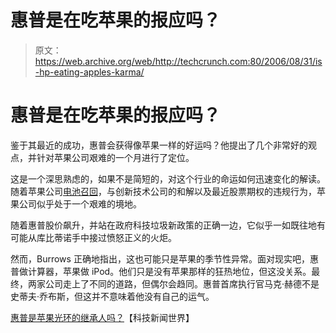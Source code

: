 # 惠普是在吃苹果的报应吗？

> 原文：<https://web.archive.org/web/http://techcrunch.com:80/2006/08/31/is-hp-eating-apples-karma/>

# 惠普是在吃苹果的报应吗？

鉴于其最近的成功，惠普会获得像苹果一样的好运吗？他提出了几个非常好的观点，并针对苹果公司艰难的一个月进行了定位。

这是一个深思熟虑的，如果不是简短的，对这个行业的命运如何迅速变化的解读。随着苹果公司[电池召回](https://web.archive.org/web/20210306101525/http://crunchgear.com/2006/08/24/apple-recalls-13-million-batteries/)，与创新技术公司的和解以及最近股票期权的违规行为，苹果公司似乎处于一个艰难的境地。

随着惠普股价飙升，并站在政府科技垃圾新政策的正确一边，它似乎一如既往地有可能从库比蒂诺手中接过愤怒正义的火炬。

然而，Burrows 正确地指出，这也可能只是苹果的季节性异常。面对现实吧，惠普做计算器，苹果做 iPod。他们只是没有苹果那样的狂热地位，但这没关系。最终，两家公司走上了不同的道路，但偶尔会趋同。惠普首席执行官马克·赫德不是史蒂夫·乔布斯，但这并不意味着他没有自己的运气。

[惠普是苹果光环的继承人吗？](https://web.archive.org/web/20210306101525/http://crunchgear.com/Is%20HP%20the%20Heir%20to%20Apple%27s%20Halo)【科技新闻世界】